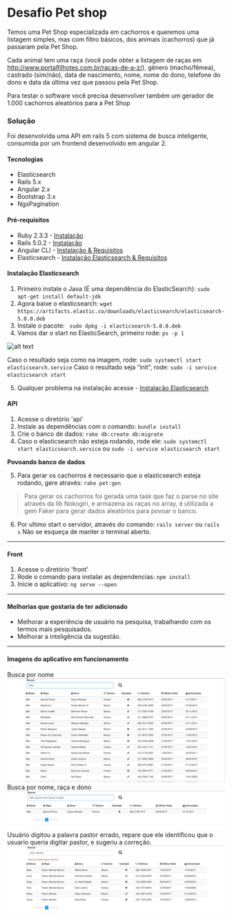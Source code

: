 # Desafio Pet shop


Temos uma Pet Shop especializada em cachorros e queremos uma listagem simples, mas com filtro básicos, dos animais (cachorros) que já passaram pela Pet Shop.
	
Cada animal tem uma raça (você pode obter a listagem de raças em http://www.portalfilhotes.com.br/racas-de-a-z/), gênero (macho/fêmea), castrado (sim/não), data de nascimento, nome, nome do dono, telefone do dono e data da última vez que passou pela Pet Shop.

Para testar o software você precisa desenvolver também um gerador de 1.000 cachorros aleatórios para a Pet Shop

### Solução
 
Foi desenvolvida uma API em rails 5 com sistema de busca inteligente, consumida por um frontend desenvolvido em angular 2.

#### Tecnologias
* Elasticsearch
* Rails 5.x
* Angular 2.x
* Bootstrap 3.x
* NgxPagination

#### Pré-requisitos
- Ruby 2.3.3 - [Instalação](https://gorails.com/setup/ubuntu/14.04#ruby)
- Rails 5.0.2 - [Instalação](https://gorails.com/setup/ubuntu/14.04#rails)
- Angular CLI - [Instalação & Requisitos](https://github.com/angular/angular-cli#installation)
- Elasticsearch - [Instalação Elasticsearch & Requisitos](https://www.elastic.co/guide/en/elasticsearch/reference/current/install-elasticsearch.html)

#### Instalação Elasticsearch
1. Primeiro instale o Java (É uma dependência do ElasticSearch): ``` sudo apt-get install default-jdk ```
2. Agora baixe o elasticsearch: ``` wget https://artifacts.elastic.co/downloads/elasticsearch/elasticsearch-5.0.0.deb ```
3. Instale o pacote: ``` sudo dpkg -i elasticsearch-5.0.0.deb```
4. Vamos dar o start no ElasticSearch, primeiro rode: ```ps -p 1```
   
![alt text](https://i1.wp.com/onebitcode.com/wp-content/uploads/2016/11/Captura-de-tela-de-2016-11-05-00-16-01.png?resize=330%2C53)

  Caso o resultado seja como na imagem, rode: ```sudo systemctl start elasticsearch.service```
  Caso o resultado seja “init”, rode: ```sudo -i service elasticsearch start```

5. Qualquer problema na instalação acesse - [Instalação Elasticsearch](https://www.elastic.co/guide/en/elasticsearch/reference/current/install-elasticsearch.html)

#### API
1. Acesse o diretório 'api'
2. Instale as dependências com o comando: ```bundle install ```
3. Crie o banco de dados: ``` rake db:create db:migrate ```
4. Caso o elasticsearch não esteja rodando, rode ele: ```sudo systemctl start elasticsearch.service``` ou ```sudo -i service elasticsearch start```

<b> Povoando banco de dados </b>

5. Para gerar os cachorros é necessario que o elasticsearch esteja rodando, gere através: ``` rake pet:gen ```

> Para gerar os cachorros foi gerada uma task que faz o parse no site através da lib Nokogiri, e armazena as raças no array, é utilizada a gem Faker para gerar
>dados aleatórios para povoar o banco.

6. Por ultimo start o servidor, através do comando: ``` rails server ``` ou ``` rails s ```
Não se esqueça de manter o terminal aberto.

----------

#### Front 
1. Acesse o diretório 'front'
2. Rode o comando para instalar as dependencias: ``` npm install ``` 
3. Inicie o aplicativo: ``` ng serve --open ```

----------
#### Melhorias que gostaria de ter adicionado
- Melhorar a experiência de usuário na pesquisa, trabalhando com os termos mais pesquisados.
- Melhorar a inteligência da sugestão. 

----------
#### Imagens do aplicativo em funcionamento
Busca por nome
![alt text](https://github.com/flaviolpgjr/desafio_petshop/blob/master/images/img1.png)
Busca por nome, raça e dono
![alt text](https://github.com/flaviolpgjr/desafio_petshop/blob/master/images/img3.png)
Usuário digitou a palavra pastor errado, repare que ele identificou que o usuario queria digitar pastor, e sugeriu a correção.
![alt text](https://github.com/flaviolpgjr/desafio_petshop/blob/master/images/img2.png)
